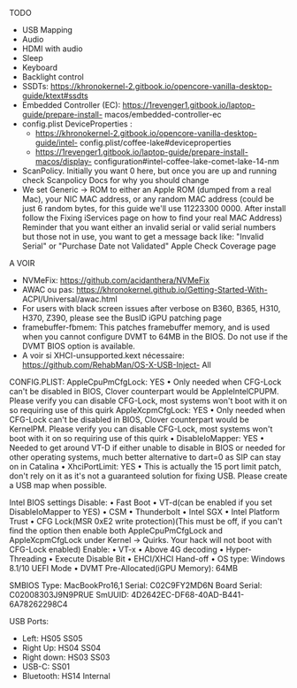 TODO
- USB Mapping
- Audio
- HDMI with audio
- Sleep
- Keyboard
- Backlight control
- SSDTs: https://khronokernel-2.gitbook.io/opencore-vanilla-desktop-guide/ktext#ssdts
- Embedded Controller (EC): https://1revenger1.gitbook.io/laptop-guide/prepare-install-
macos/embedded-controller-ec
- config.plist DeviceProperties :
  - https://khronokernel-2.gitbook.io/opencore-vanilla-desktop-guide/intel-
config.plist/coffee-lake#deviceproperties
  - https://1revenger1.gitbook.io/laptop-guide/prepare-install-macos/display-
configuration#intel-coffee-lake-comet-lake-14-nm
- ScanPolicy. Initially you want 0 here, but once you are up and running
check Scanpolicy Docs for why you should change
- We set Generic -> ROM to either an Apple ROM (dumped from a real Mac), your NIC MAC
address, or any random MAC address (could be just 6 random bytes, for this guide we'll use
11223300 0000. After install follow the Fixing iServices page on how to find your real MAC
Address)
Reminder that you want either an invalid serial or valid serial numbers but those not in
use, you want to get a message back like: "Invalid Serial" or "Purchase Date not
Validated"
Apple Check Coverage page

A VOIR
- NVMeFix: https://github.com/acidanthera/NVMeFix
- AWAC ou pas: https://khronokernel.github.io/Getting-Started-With-
ACPI/Universal/awac.html
- For users with black screen issues after verbose on B360, B365, H310, H370, Z390, please
see the BusID iGPU patching page
- framebuffer-fbmem: This patches framebuffer memory, and is used when you cannot configure
DVMT to 64MB in the BIOS. Do not use if the DVMT BIOS option is available.
- A voir si XHCI-unsupported.kext nécessaire: https://github.com/RehabMan/OS-X-USB-Inject-
All

CONFIG.PLIST:
AppleCpuPmCfgLock: YES
• Only needed when CFG-Lock can't be disabled in BIOS, Clover counterpart would be
AppleIntelCPUPM. Please verify you can disable CFG-Lock, most systems won't
boot with it on so requiring use of this quirk
AppleXcpmCfgLock: YES
• Only needed when CFG-Lock can't be disabled in BIOS, Clover counterpart would be
KernelPM. Please verify you can disable CFG-Lock, most systems won't boot with
it on so requiring use of this quirk
• DisableIoMapper: YES
• Needed to get around VT-D if either unable to disable in BIOS or needed for other operating
systems, much better alternative to dart=0 as SIP can stay on in Catalina
• XhciPortLimit: YES
• This is actually the 15 port limit patch, don't rely on it as it's not a guaranteed solution for
fixing USB. Please create a USB map when possible.


Intel BIOS settings
Disable:
• Fast Boot
• VT-d(can be enabled if you set DisableIoMapper to YES)
• CSM
• Thunderbolt
• Intel SGX
• Intel Platform Trust
• CFG Lock(MSR 0xE2 write protection)(This must be off, if you can't find the option then
enable both AppleCpuPmCfgLock and AppleXcpmCfgLock under Kernel -> Quirks.
Your hack will not boot with CFG-Lock enabled)
Enable:
• VT-x
• Above 4G decoding
• Hyper-Threading
• Execute Disable Bit
• EHCI/XHCI Hand-off
• OS type: Windows 8.1/10 UEFI Mode
• DVMT Pre-Allocated(iGPU Memory): 64MB

SMBIOS
Type: MacBookPro16,1
Serial: C02C9FY2MD6N
Board Serial: C02008303J9N9PRUE
SmUUID: 4D2642EC-DF68-40AD-B441-6A78262298C4

USB Ports:
- Left: HS05 SS05
- Right Up: HS04 SS04
- Right down: HS03 SS03
- USB-C: SS01
- Bluetooth: HS14 Internal